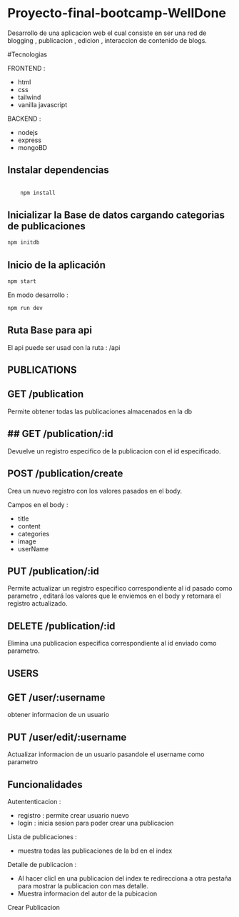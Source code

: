 # Proyecto-final-bootcamp-WellDone
Desarrollo de una aplicacion web el cual consiste en ser una red de blogging , publicacion , edicion , interaccion de contenido de blogs.


#Tecnologias

FRONTEND :
 - html
 - css
 - tailwind
 - vanilla javascript

BACKEND :
  - nodejs
  - express
  - mongoBD

## Instalar dependencias

```sh

    npm install

```
## Inicializar la Base de datos cargando categorias de publicaciones

```sh
npm initdb

```


## Inicio de la aplicación

```sh
npm start

```
En modo desarrollo :

```sh
npm run dev

```

## Ruta Base para api

El api puede ser usad con  la ruta : /api

## PUBLICATIONS

## GET /publication

Permite obtener todas las publicaciones almacenados en la db

## ## GET /publication/:id

Devuelve un registro especifico de la publicacion con el id especificado.

## POST /publication/create

Crea un nuevo registro con los valores pasados en el body.

Campos en el body :
  
  - title
  - content
  - categories
  - image
  - userName


## PUT /publication/:id
Permite actualizar un registro especifico correspondiente al id pasado como parametro , editará los valores que le enviemos en el body y retornara el registro actualizado.

## DELETE /publication/:id

Elimina una publicacion especifica correspondiente al id enviado como parametro.


## USERS

## GET /user/:username

obtener informacion de un usuario

## PUT /user/edit/:username

Actualizar informacion de un usuario pasandole el username como parametro


## Funcionalidades

Autententicacion  :

  - registro : permite crear usuario nuevo
  - login : inicia sesion para poder crear una publicacion

Lista de publicaciones :
 - muestra todas las publicaciones de la bd en el index

Detalle de publicacion :
  - Al hacer clicl en una publicacion del index te redirecciona a otra pestaña para mostrar la publicacion
    con mas detalle.
  - Muestra informacion del autor de la pubicacion

Crear Publicacion

